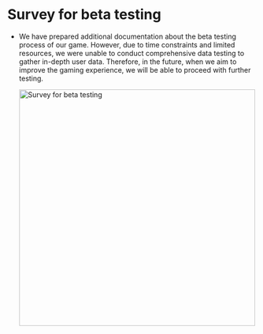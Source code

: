 
# Survey for beta testing

- We have prepared additional documentation about the beta testing process of our game. However, due to time constraints and limited resources, we were unable to conduct comprehensive data testing to gather in-depth user data. Therefore, in the future, when we aim to improve the gaming experience, we will be able to proceed with further testing.


  <img width="479" alt="Survey for beta testing" src="https://github.com/Roho7/comp4024/assets/158864988/248fb37d-1850-4f11-b285-692a51654dec">
